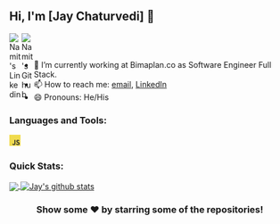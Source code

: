 ## Hi, I'm [Jay Chaturvedi] 👋


<!-- <a href="https://twitter.com/PiriyaNamit">
  <img align="left" alt="Namit's Twitter" width="22px" src="https://cdn.jsdelivr.net/npm/simple-icons@v3/icons/twitter.svg" />
</a> -->
<a href="https://www.linkedin.com/in/jay-chaturvedi/">
  <img align="left" alt="Namit's Linkedin" width="22px" src="https://cdn.jsdelivr.net/npm/simple-icons@v3/icons/linkedin.svg" />
</a>
<a href="https://github.com/jaychaturvedi">
  <img align="left" alt="Namit's Github" width="22px" src="https://cdn.jsdelivr.net/npm/simple-icons@v3/icons/github.svg" />
</a>
<br/>
<br/>


- 🔭 I’m currently working at Bimaplan.co as Software Engineer Full Stack.
- 📫 How to reach me: [email](mailto:jaychaturvedi18@gmail.com), [LinkedIn](https://www.linkedin.com/in/jay-chaturvedi/)
- 😄 Pronouns: He/His

### Languages and Tools:  
<code><img height="20" src="https://raw.githubusercontent.com/github/explore/80688e429a7d4ef2fca1e82350fe8e3517d3494d/topics/javascript/javascript.png"></code>
<br/>

### Quick Stats:

<a href="https://github.com/jaychaturvedi">
  <img align="center" src="https://github-readme-stats.vercel.app/api/top-langs/?username=jaychaturvedi&theme=dark&hide=TCL" />
</a>

<a href="https://github.com/namit-piriya">
  <img align="center" src="https://github-readme-stats.vercel.app/api?username=jaychaturvedi&show_icons=true&theme=tokyonight&count_private=true&line_height=33" alt="Jay's github stats"/>
</a>

<div align="center">

### Show some ❤️ by starring some of the repositories!

</div>
